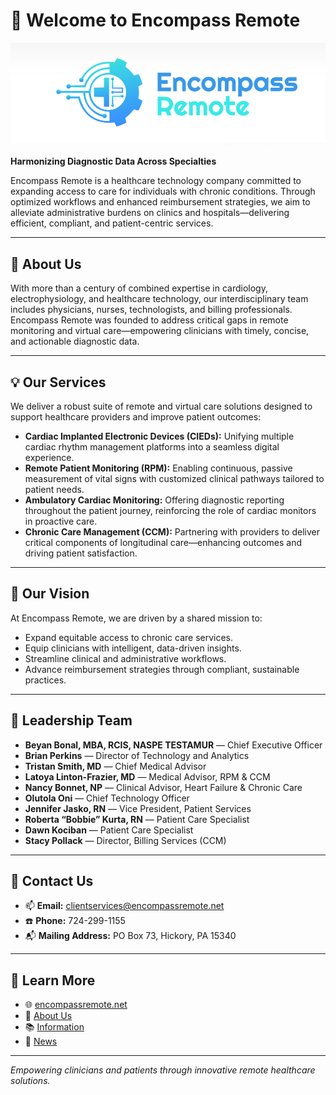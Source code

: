 # 👋 Welcome to Encompass Remote


![Encompass Remote Logo](encompass.png)


**Harmonizing Diagnostic Data Across Specialties**

Encompass Remote is a healthcare technology company committed to expanding access to care for individuals with chronic conditions. Through optimized workflows and enhanced reimbursement strategies, we aim to alleviate administrative burdens on clinics and hospitals—delivering efficient, compliant, and patient-centric services.

---

## 🏥 About Us

With more than a century of combined expertise in cardiology, electrophysiology, and healthcare technology, our interdisciplinary team includes physicians, nurses, technologists, and billing professionals. Encompass Remote was founded to address critical gaps in remote monitoring and virtual care—empowering clinicians with timely, concise, and actionable diagnostic data.

---

## 💡 Our Services

We deliver a robust suite of remote and virtual care solutions designed to support healthcare providers and improve patient outcomes:

- **Cardiac Implanted Electronic Devices (CIEDs):** Unifying multiple cardiac rhythm management platforms into a seamless digital experience.
- **Remote Patient Monitoring (RPM):** Enabling continuous, passive measurement of vital signs with customized clinical pathways tailored to patient needs.
- **Ambulatory Cardiac Monitoring:** Offering diagnostic reporting throughout the patient journey, reinforcing the role of cardiac monitors in proactive care.
- **Chronic Care Management (CCM):** Partnering with providers to deliver critical components of longitudinal care—enhancing outcomes and driving patient satisfaction.

---

## 🧠 Our Vision

At Encompass Remote, we are driven by a shared mission to:

- Expand equitable access to chronic care services.
- Equip clinicians with intelligent, data-driven insights.
- Streamline clinical and administrative workflows.
- Advance reimbursement strategies through compliant, sustainable practices.

---

## 👥 Leadership Team

- **Beyan Bonal, MBA, RCIS, NASPE TESTAMUR** — Chief Executive Officer
- **Brian Perkins** — Director of Technology and Analytics
- **Tristan Smith, MD** — Chief Medical Advisor  
- **Latoya Linton-Frazier, MD** — Medical Advisor, RPM & CCM  
- **Nancy Bonnet, NP** — Clinical Advisor, Heart Failure & Chronic Care  
- **Olutola Oni** — Chief Technology Officer  
- **Jennifer Jasko, RN** — Vice President, Patient Services  
- **Roberta “Bobbie” Kurta, RN** — Patient Care Specialist  
- **Dawn Kociban** — Patient Care Specialist  
- **Stacy Pollack** — Director, Billing Services (CCM)
---

## 📍 Contact Us

- 📫 **Email:** [clientservices@encompassremote.net](mailto:clientservices@encompassremote.net)  
- ☎️ **Phone:** 724-299-1155  
- 📬 **Mailing Address:** PO Box 73, Hickory, PA 15340  

---

## 🔗 Learn More

- 🌐 [encompassremote.net](https://encompassremote.net/)
- 📄 [About Us](https://encompassremote.net/about-us/)
- 📚 [Information](https://encompassremote.net/information/)
- 📰 [News](https://encompassremote.net/news/)

---

*Empowering clinicians and patients through innovative remote healthcare solutions.*
